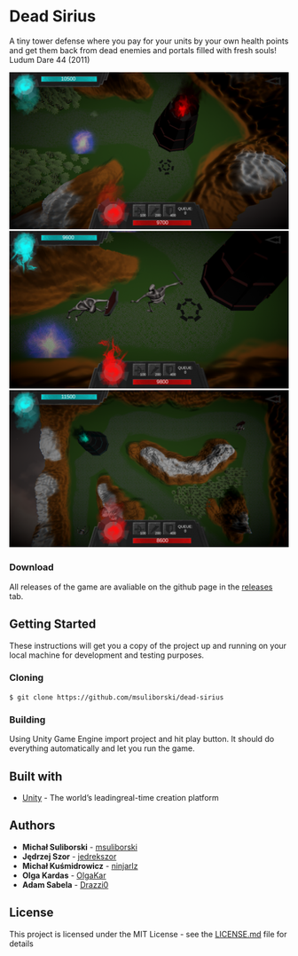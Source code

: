 # Dead Sirius
A tiny tower defense where you pay for your units by your own health points and get them back from dead enemies and portals filled with fresh souls! Ludum Dare 44 (2011)
</br>
<p align="center">
  <img width="840" src="Screens/1.png"/>
  <img width="840" src="Screens/2.png"/>
  <img width="840" src="Screens/3.png"/>
</p>

### Download
All releases of the game are avaliable on the github page in the [releases](https://github.com/msuliborski/dead-sirius/releases) tab. 

## Getting Started
These instructions will get you a copy of the project up and running on your local machine for development and testing purposes. 

### Cloning
```
$ git clone https://github.com/msuliborski/dead-sirius
```

### Building
Using Unity Game Engine import project and hit play button. It should do everything automatically and let you run the game.

## Built with
* [Unity](https://unity.com/) - The world’s leadingreal-time creation platform

## Authors
* **Michał Suliborski** - [msuliborski](https://github.com/msuliborski)
* **Jędrzej Szor** - [jedrekszor](https://github.com/jedrekszor)
* **Michał Kuśmidrowicz** - [ninjarlz](https://github.com/ninjarlz)
* **Olga Kardas** - [OlgaKar](https://github.com/OlgaKar)
* **Adam Sabela** - [Drazzi0](https://github.com/Drazzi0)

## License
This project is licensed under the MIT License - see the [LICENSE.md](LICENSE.md) file for details
